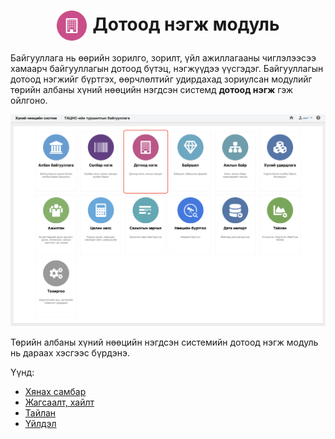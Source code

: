 
<h1 align="center"><img src="../assets/images/modules/departments.svg" style="width: 48px;vertical-align: middle;padding-right: 10px;"/>Дотоод нэгж модуль</h1>

Байгууллага нь өөрийн зорилго, зорилт, үйл ажиллагааны чиглэлээсээ хамаарч байгууллагын дотоод бүтэц, нэгжүүдээ үүсгэдэг. Байгууллагын дотоод нэгжийг бүртгэх, өөрчлөлтийг удирдахад зориулсан модулийг төрийн албаны хүний нөөцийн нэгдсэн системд  **дотоод нэгж** гэж ойлгоно. 
<br>

![](../assets/images/modules/departments/home.png)

Төрийн албаны хүний нөөцийн нэгдсэн системийн дотоод нэгж модуль нь дараах хэсгээс бүрдэнэ.

Үүнд:

- [Хянах самбар](departments/dashboard.md)
- [Жагсаалт, хайлт](departments/list.md)
- [Тайлан](departments/report.md)
- [Үйлдэл](departments/action.md)